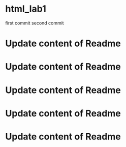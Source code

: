 # html_lab1
first commit
second commit
# Update content of Readme
# Update content of Readme
# Update content of Readme
# Update content of Readme
# Update content of Readme